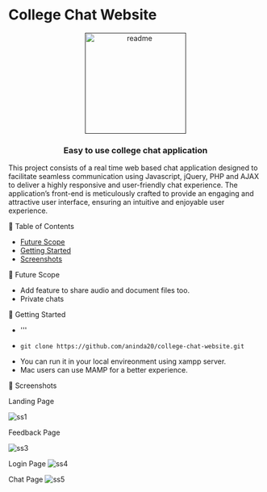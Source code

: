 # College Chat Website
 <p align="center">
  <a href="" rel="noopener">
 <img width="200" alt="readme" src="https://user-images.githubusercontent.com/53020383/144102766-50141507-366f-4372-bfc5-0865dff1727c.PNG">
</a>
</p>

<h3 align="center"> Easy to use college chat application
    <br> 
</h3>


<p> This project consists of a real time web based chat application designed to facilitate seamless communication using Javascript, jQuery, PHP and AJAX to deliver a highly responsive and user-friendly chat experience. The application’s front-end is meticulously crafted to provide an engaging and attractive user interface, ensuring an intuitive and enjoyable user experience. </p>



 📝 Table of Contents

- [Future Scope](#future_scope)
- [Getting Started](#getting_started)
- [Screenshots](#screenshots)



 🚀 Future Scope <a name = "future_scope"></a>
- Add feature to share audio and document files too.
- Private chats


 🏁 Getting Started <a name = "getting_started"></a>

- '''
-     git clone https://github.com/aninda20/college-chat-website.git
     
- You can run it in your local envireonment using xampp server.
- Mac users can use MAMP for a better experience.
 





 🤳 Screenshots <a name = "screenshots"></a>

 Landing Page

![ss1](https://user-images.githubusercontent.com/53020383/144102599-952bbdfc-d3b4-4d7f-a572-56bf46a2e0e5.png)

Feedback Page
 
![ss3](https://user-images.githubusercontent.com/53020383/144104969-f50d66fd-3539-4745-8581-f6596503fc42.PNG)

Login Page
![ss4](https://user-images.githubusercontent.com/53020383/144102685-6f00ba20-46d9-4b4d-829f-b4957bb93827.png)

Chat Page
![ss5](https://user-images.githubusercontent.com/53020383/144102700-4d7d3d27-24ea-4487-8190-617d00660a92.png)





